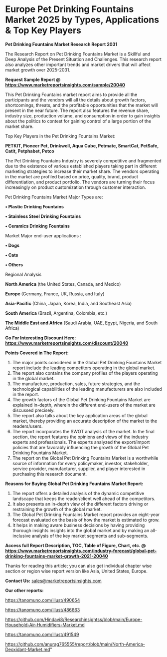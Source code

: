# Europe Pet Drinking Fountains Market 2025 by Types, Applications & Top Key Players

<strong>Pet Drinking Fountains Market Research Report 2031</strong>

The Research Report on Pet Drinking Fountains Market is a Skillful and Deep Analysis of the Present Situation and Challenges. This research report also analyzes other important trends and market drivers that will affect market growth over 2025-2031.

<strong>Request Sample Report @ <a href=https://www.marketreportsinsights.com/sample/20040>https://www.marketreportsinsights.com/sample/20040</a></strong>

This Pet Drinking Fountains market report aims to provide all the participants and the vendors will all the details about growth factors, shortcomings, threats, and the profitable opportunities that the market will present in the near future. The report also features the revenue share, industry size, production volume, and consumption in order to gain insights about the politics to contest for gaining control of a large portion of the market share.

Top Key Players in the Pet Drinking Fountains Market:

<strong>PETKIT, Pioneer Pet, Drinkwell, Aqua Cube, Petmate, SmartCat, PetSafe, Catit, Petphabet, Petco</strong>

The Pet Drinking Fountains Industry is severely competitive and fragmented due to the existence of various established players taking part in different marketing strategies to increase their market share. The vendors operating in the market are profiled based on price, quality, brand, product differentiation, and product portfolio. The vendors are turning their focus increasingly on product customization through customer interaction.

Pet Drinking Fountains Market Major Types are:

<strong>• Plastic Drinking Fountains

• Stainless Steel Drinking Fountains

• Ceramics Drinking Fountains</strong>

Market Major end-user applications :

<strong>• Dogs

• Cats

• Others</strong>

Regional Analysis

</u><strong><b>North America</b></strong> (the United States, Canada, and Mexico)

<strong><b>Europe </b></strong>(Germany, France, UK, Russia, and Italy)

<strong><b>Asia-Pacific</b></strong> (China, Japan, Korea, India, and Southeast Asia)

<strong><b>South America</b></strong> (Brazil, Argentina, Colombia, etc.)

<strong><b>The Middle East and Africa</b></strong> (Saudi Arabia, UAE, Egypt, Nigeria, and South Africa)

<strong>Go For Interesting Discount Here: <a href=https://www.marketreportsinsights.com/discount/20040>https://www.marketreportsinsights.com/discount/20040</a></strong>

<strong>Points Covered in The Report:</strong>
<ol>
  <li>The major points considered in the Global Pet Drinking Fountains Market report include the leading competitors operating in the global market.</li>
  <li>The report also contains the company profiles of the players operating in the global market.</li>
  <li>The manufacture, production, sales, future strategies, and the technological capabilities of the leading manufacturers are also included in the report.</li>
  <li>The growth factors of the Global Pet Drinking Fountains Market are explained in-depth, wherein the different end-users of the market are discussed precisely.</li>
  <li>The report also talks about the key application areas of the global market, thereby providing an accurate description of the market to the readers/users.</li>
  <li>The report incorporates the SWOT analysis of the market. In the final section, the report features the opinions and views of the industry experts and professionals. The experts analyzed the export/import policies that are favorably influencing the growth of the Global Pet Drinking Fountains Market.</li>
  <li>The report on the Global Pet Drinking Fountains Market is a worthwhile source of information for every policymaker, investor, stakeholder, service provider, manufacturer, supplier, and player interested in purchasing this research document.</li>
</ol>
<strong>Reasons for Buying Global Pet Drinking Fountains Market Report:</strong>

<ol>
  <li>The report offers a detailed analysis of the dynamic competitive landscape that keeps the reader/client well ahead of the competitors.</li>
  <li>It also presents an in-depth view of the different factors driving or restraining the growth of the global market.</li>
  <li>The Global Pet Drinking Fountains Market report provides an eight-year forecast evaluated on the basis of how the market is estimated to grow.</li>
  <li>It helps in making aware business decisions by having providing thorough insights insights into the global market and by making an all-inclusive analysis of the key market segments and sub-segments.</li>
</ol>
<strong>Access full Report Description, TOC, Table of Figure, Chart, etc. @ <a href=https://www.marketreportsinsights.com/industry-forecast/global-pet-drinking-fountains-market-growth-2021-20040>https://www.marketreportsinsights.com/industry-forecast/global-pet-drinking-fountains-market-growth-2021-20040</a></strong>


Thanks for reading this article; you can also get individual chapter wise section or region wise report version like Asia, United States, Europe.

<strong>Contact Us:</strong>
sales@marketreportsinsights.com

<strong>Our other reports:</strong>

<a href=https://tanomuno.com/illust/490654>https://tanomuno.com/illust/490654</a>

<a href=https://tanomuno.com/illust/486663>https://tanomuno.com/illust/486663</a>

<a href=https://github.com/Hindavi8/Researchinsightss/blob/main/Europe-Household-Air-Humidifiers-Market.md>https://github.com/Hindavi8/Researchinsightss/blob/main/Europe-Household-Air-Humidifiers-Market.md</a>

<a href=https://tanomuno.com/illust/491549>https://tanomuno.com/illust/491549</a>

<a href=https://github.com/anurag765555/report/blob/main/North-America-Deoxidant-Market.md>https://github.com/anurag765555/report/blob/main/North-America-Deoxidant-Market.md</a>"
